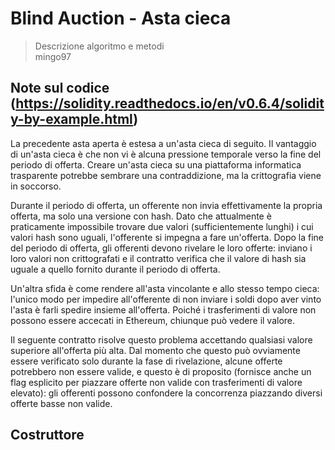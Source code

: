 # Blind Auction - Asta cieca
> Descrizione algoritmo e metodi \
> mingo97

## Note sul codice (https://solidity.readthedocs.io/en/v0.6.4/solidity-by-example.html)
La precedente asta aperta è estesa a un'asta cieca di seguito. Il vantaggio di un'asta cieca è che non vi è alcuna pressione temporale verso la fine del periodo di offerta. Creare un'asta cieca su una piattaforma informatica trasparente potrebbe sembrare una contraddizione, ma la crittografia viene in soccorso.

Durante il periodo di offerta, un offerente non invia effettivamente la propria offerta, ma solo una versione con hash. Dato che attualmente è praticamente impossibile trovare due valori (sufficientemente lunghi) i cui valori hash sono uguali, l'offerente si impegna a fare un'offerta. Dopo la fine del periodo di offerta, gli offerenti devono rivelare le loro offerte: inviano i loro valori non crittografati e il contratto verifica che il valore di hash sia uguale a quello fornito durante il periodo di offerta.

Un'altra sfida è come rendere all'asta vincolante e allo stesso tempo cieca: l'unico modo per impedire all'offerente di non inviare i soldi dopo aver vinto l'asta è farli spedire insieme all'offerta. Poiché i trasferimenti di valore non possono essere accecati in Ethereum, chiunque può vedere il valore.

Il seguente contratto risolve questo problema accettando qualsiasi valore superiore all'offerta più alta. Dal momento che questo può ovviamente essere verificato solo durante la fase di rivelazione, alcune offerte potrebbero non essere valide, e questo è di proposito (fornisce anche un flag esplicito per piazzare offerte non valide con trasferimenti di valore elevato): gli offerenti possono confondere la concorrenza piazzando diversi offerte basse non valide.
## Costruttore

```solidity

```
